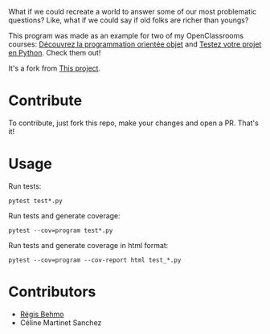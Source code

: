 What if we could recreate a world to answer some of our most problematic questions? Like, what if we could say if old folks are richer than youngs? 

This program was made as an example for two of my OpenClassrooms courses: [Découvrez la programmation orientée objet]() and [Testez votre projet en Python](). Check them out!

It's a fork from [This project](https://github.com/OpenClassrooms-Student-Center/la_poo_avec_python/tree/master).

# Contribute

To contribute, just fork this repo, make your changes and open a PR. That's it!

# Usage

Run tests:

    pytest test*.py

Run tests and generate coverage:

    pytest --cov=program test*.py

Run tests and generate coverage in html format:
    
    pytest --cov=program --cov-report html test_*.py


# Contributors

- [Régis Behmo](https://github.com/regisb)
- Céline Martinet Sanchez